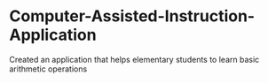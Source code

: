# Computer-Assisted-Instruction-Application
Created an application that helps elementary students to learn basic arithmetic operations
